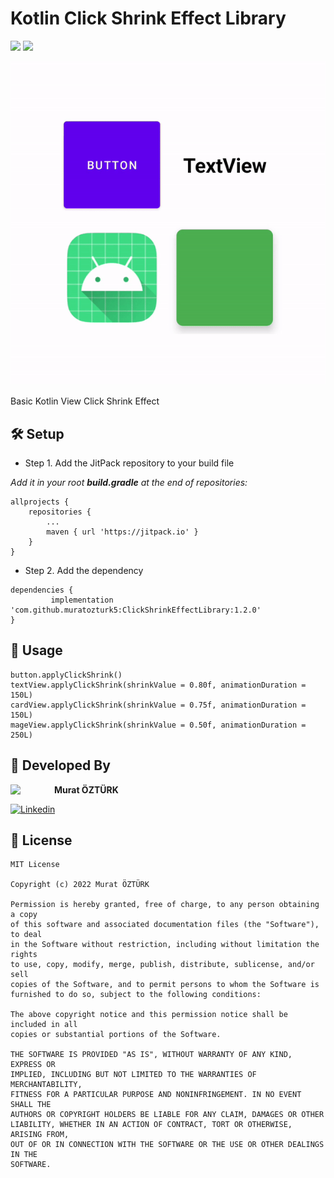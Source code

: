 # Kotlin Click Shrink Effect Library

[![](https://jitpack.io/v/muratozturk5/ClickShrinkEffectLibrary.svg)](https://jitpack.io/#muratozturk5/ClickShrinkEffectLibrary)
[![](https://jitpack.io/v/muratozturk5/ClickShrinkEffectLibrary/month.svg)](https://jitpack.io/#muratozturk5/ClickShrinkEffectLibrary)

![App Screenshot](https://github.com/muratozturk5/ClickShrinkEffectLibrary/blob/master/Screenshot/shrink.gif)

Basic Kotlin View Click Shrink Effect

## 🛠 Setup

- Step 1. Add the JitPack repository to your build file

*Add it in your root **build.gradle** at the end of repositories:*

```
allprojects {
    repositories {
        ...
        maven { url 'https://jitpack.io' }
    }
}
```
- Step 2. Add the dependency
```
dependencies {
         implementation 'com.github.muratozturk5:ClickShrinkEffectLibrary:1.2.0'
}
```

## 🔎 Usage

```
button.applyClickShrink()
textView.applyClickShrink(shrinkValue = 0.80f, animationDuration = 150L)
cardView.applyClickShrink(shrinkValue = 0.75f, animationDuration = 150L)
mageView.applyClickShrink(shrinkValue = 0.50f, animationDuration = 250L)
```

## 👨 Developed By 

 <img src="https://avatars.githubusercontent.com/u/62841905?s=400&u=6b1f97cf6a3dfe668719000f9686f5fe861f273a&v=4" width="70" align="left">


**Murat ÖZTÜRK**

[![Linkedin](https://img.shields.io/badge/-linkedin-grey?logo=linkedin)](https://www.linkedin.com/in/murat-%C3%B6zt%C3%BCrk-7a9306217/)

📄 License 
-------

```
MIT License

Copyright (c) 2022 Murat ÖZTÜRK

Permission is hereby granted, free of charge, to any person obtaining a copy
of this software and associated documentation files (the "Software"), to deal
in the Software without restriction, including without limitation the rights
to use, copy, modify, merge, publish, distribute, sublicense, and/or sell
copies of the Software, and to permit persons to whom the Software is
furnished to do so, subject to the following conditions:

The above copyright notice and this permission notice shall be included in all
copies or substantial portions of the Software.

THE SOFTWARE IS PROVIDED "AS IS", WITHOUT WARRANTY OF ANY KIND, EXPRESS OR
IMPLIED, INCLUDING BUT NOT LIMITED TO THE WARRANTIES OF MERCHANTABILITY,
FITNESS FOR A PARTICULAR PURPOSE AND NONINFRINGEMENT. IN NO EVENT SHALL THE
AUTHORS OR COPYRIGHT HOLDERS BE LIABLE FOR ANY CLAIM, DAMAGES OR OTHER
LIABILITY, WHETHER IN AN ACTION OF CONTRACT, TORT OR OTHERWISE, ARISING FROM,
OUT OF OR IN CONNECTION WITH THE SOFTWARE OR THE USE OR OTHER DEALINGS IN THE
SOFTWARE.
```
